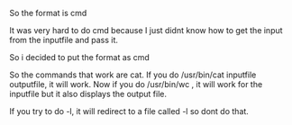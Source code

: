 So the format is cmd <inputfile> <outputfile>


It was very hard to do <inputfile> cmd <outputfile> because I just didnt know how to get the input from the inputfile and pass it.

So i decided to put the format as cmd <inputfile> <outputfile>



So the commands that work are cat. If you do /usr/bin/cat inputfile outputfile, it will work. Now if you do /usr/bin/wc <inputfile> <outputfile>, it will work for the inputfile but it also displays the output file.

If you try to do -l, it will redirect to a file called -l so dont do that.